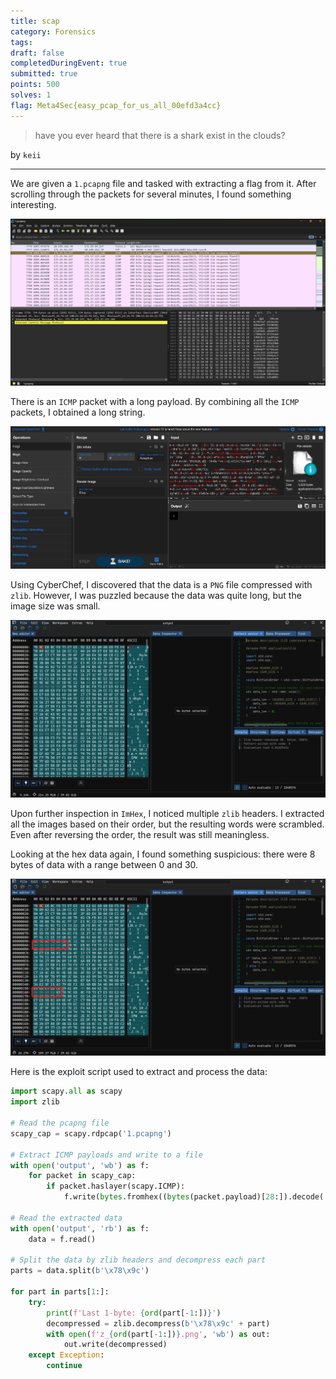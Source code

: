 ```yaml
---
title: scap
category: Forensics
tags: 
draft: false
completedDuringEvent: true
submitted: true
points: 500
solves: 1
flag: Meta4Sec{easy_pcap_for_us_all_00efd3a4cc}
---
```


> have you ever heard that there is a shark exist in the clouds?

by `keii`

---

We are given a `1.pcapng` file and tasked with extracting a flag from it. After scrolling through the packets for several minutes, I found something interesting.

![alt text](image.png)

There is an `ICMP` packet with a long payload. By combining all the `ICMP` packets, I obtained a long string.

![alt text](image-2.png)

Using CyberChef, I discovered that the data is a `PNG` file compressed with `zlib`. However, I was puzzled because the data was quite long, but the image size was small.

![alt text](image-3.png)

Upon further inspection in `ImHex`, I noticed multiple `zlib` headers. I extracted all the images based on their order, but the resulting words were scrambled. Even after reversing the order, the result was still meaningless.

Looking at the hex data again, I found something suspicious: there were 8 bytes of data with a range between 0 and 30.

![alt text](image-4.png)

Here is the exploit script used to extract and process the data:

```python
import scapy.all as scapy
import zlib

# Read the pcapng file
scapy_cap = scapy.rdpcap('1.pcapng')

# Extract ICMP payloads and write to a file
with open('output', 'wb') as f:
    for packet in scapy_cap:
        if packet.haslayer(scapy.ICMP):
            f.write(bytes.fromhex((bytes(packet.payload)[28:]).decode('utf-8')))

# Read the extracted data
with open('output', 'rb') as f:
    data = f.read()

# Split the data by zlib headers and decompress each part
parts = data.split(b'\x78\x9c')

for part in parts[1:]:
    try:
        print(f'Last 1-byte: {ord(part[-1:])}')
        decompressed = zlib.decompress(b'\x78\x9c' + part)
        with open(f'z_{ord(part[-1:])}.png', 'wb') as out:
            out.write(decompressed)
    except Exception:
        continue
```
